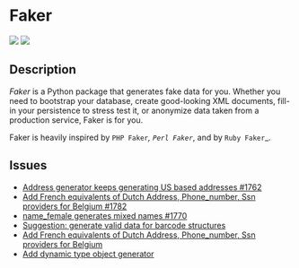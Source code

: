# Faker

[![](https://img.shields.io/badge/Faker-docs-green)](https://faker.readthedocs.io/en/master/)
[![](https://img.shields.io/badge/Faker-repo-blue)](https://github.com/joke2k/faker)

## Description

*Faker* is a Python package that generates fake data for you. Whether
you need to bootstrap your database, create good-looking XML documents,
fill-in your persistence to stress test it, or anonymize data taken from
a production service, Faker is for you.

Faker is heavily inspired by `PHP Faker`_, `Perl Faker`_, and by `Ruby Faker`_.

## Issues
- [Address generator keeps generating US based addresses #1762](https://github.com/joke2k/faker/issues/1762)
- [Add French equivalents of Dutch Address, Phone_number, Ssn providers for Belgium #1782](https://github.com/joke2k/faker/issues/1782)
- [name_female generates mixed names #1770](https://github.com/joke2k/faker/issues/1770)
- [Suggestion: generate valid data for barcode structures](https://github.com/joke2k/faker/issues/1774)
- [Add French equivalents of Dutch Address, Phone_number, Ssn providers for Belgium](https://github.com/joke2k/faker/issues/1782)
- [Add dynamic type object generator](https://github.com/joke2k/faker/issues/1779)
